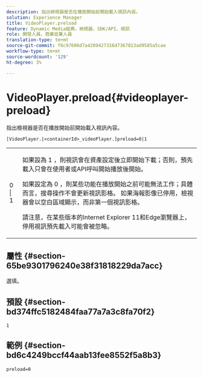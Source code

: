 ```yaml
---
description: 指出檢視器是否在播放開始前開始載入視訊內容。
solution: Experience Manager
title: VideoPlayer.preload
feature: Dynamic Media經典，檢視器，SDK/API，視訊
role: 開發人員，商業從業人員
translation-type: tm+mt
source-git-commit: f6c97606d7a4209427316d7367013ad9585a5cae
workflow-type: tm+mt
source-wordcount: '129'
ht-degree: 3%

---
```



# VideoPlayer.preload{#videoplayer-preload}

指出檢視器是否在播放開始前開始載入視訊內容。

`[VideoPlayer.|<containerId>_videoPlayer.]preload=0|1`

<table id="table_AE7AAFA9B4374E31B51D06511EB96401"> 
 <tbody> 
  <tr> 
   <td colname="col1"> <p> <span class="codeph"> 0 | 1 </span> </p> </td> 
   <td colname="col2"> <p> 如果設為<span class="codeph"> 1 </span>，則視訊會在資產設定後立即開始下載；否則，預先載入只會在使用者或API呼叫開始播放後開始。 </p> <p>如果設定為<span class="codeph"> 0 </span>，則某些功能在播放開始之前可能無法工作；具體而言，搜尋操作不會更新視訊影格。 如果海報影像已停用，檢視器會以空白區域顯示，而非第一個視訊影格。 </p> <p>請注意，在某些版本的Internet Explorer 11和Edge瀏覽器上，停用視訊預先載入可能會被忽略。 </p> </td> 
  </tr> 
 </tbody> 
</table>

## 屬性 {#section-65be9301796240e38f31818229da7acc}

選填。

## 預設 {#section-bd374ffc5182484faa77a7a3c8fa70f2}

`1`

## 範例 {#section-bd6c4249bccf44aab13fee8552f5a8b3}

`preload=0`
